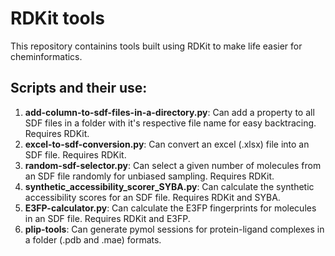 # RDKit tools
This repository containins tools built using RDKit to make life easier for cheminformatics.

## Scripts and their use:
1. **add-column-to-sdf-files-in-a-directory.py**: Can add a property to all SDF files in a folder with it's respective file name for easy backtracing.   Requires RDKit.
2. **excel-to-sdf-conversion.py**: Can convert an excel (.xlsx) file into an SDF file. Requires RDKit.
3. **random-sdf-selector.py**: Can select a given number of molecules from an SDF file randomly for unbiased sampling. Requires RDKit.
4. **synthetic_accessibility_scorer_SYBA.py**: Can calculate the synthetic accessibility scores for an SDF file. Requires RDKit and SYBA.
5. **E3FP-calculator.py**: Can calculate the E3FP fingerprints for molecules in an SDF file. Requires RDKit and E3FP.
6. **plip-tools**: Can generate pymol sessions for protein-ligand complexes in a folder (.pdb and .mae) formats.
